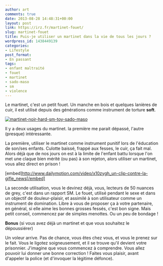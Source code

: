 ```yaml
---
author: art
comments: true
date: 2013-08-28 14:48:31+00:00
layout: post
link: https://irz.fr/martinet-fouet/
slug: martinet-fouet
title: Puis-je utiliser un martinet dans la vie de tous les jours ?
wordpress_id: 1438449139
categories:
- Lifestyle
post_format:
- En passant
tags:
- enfant maltraité
- fouet
- martinet
- sado-maso
- sm
- violence
---
```


Le martinet, c'est un petit fouet. Un manche en bois et quelques lanières de cuir, il est utilisé depuis des générations comme instrument de torture **soft**.<!-- more -->

[![martinet-noir-hard-sm-toy-sado-maso](https://static.irz.fr/2013/08/martinet-noir-hard-sm-toy-sado-maso.jpg)](http://irz.fr/puis-je-utiliser-un-martinet-dans-la-vie-de-tout-les-jours/martinet-noir-hard-sm-toy-sado-maso/)

Il y a deux usages du martinet. la première me parait dépassé, l'autre (presque) intéressante.

La première, utiliser le martinet comme instrument punitif lors de l'éducation de son/ses enfants. Culotte baissé, frappé aux fesses, le cuir, ça fait mal. Alors déjà que de nos jours on est à la limite de l'enfant battu lorsque l'on met une claque bien mérité (ou pas) à son rejeton, alors utiliser un martinet, vous allez direct en prison !

[embed]http://www.dailymotion.com/video/x10zygh_un-clip-contre-la-gifle_news[/embed]

La seconde utilisation, vous le devinez déjà, vous, lecteurs de 50 nuances de grey, c'est dans un rapport SM. Le fouet, utilisé pendant le sexe et dans un objectif de douleur-plaisir, et assimilé à son utilisateur comme un instrument de domination. Libre à vous de proposer ça à votre partenaire, en général, si elle aime les bonnes grosses fessés, c'est bon signe. Mais petit conseil, commencez par de simples menottes. Ou un peu de bondage !

**Bonus** (si vous avez déjà un martinet et que vous souhaitez le dépoussiérer)

Un voleur arrive. Pas de chance, vous êtes chez vous, et vous le prenez sur le fait. Vous le ligotez soigneusement, et il se trouve qu'il devient votre prisonnier. J'imagine que vous commencez à comprendre. Vous allez pouvoir lui donner une bonne correction ! Faites vous plaisir, avant d'appeler la police (et d'invoquer la légitime défonce).



